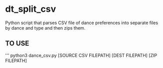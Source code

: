 # dt_split_csv

Python script that parses CSV file of dance preferences into separate files by dance and type and then zips them.

## TO USE
'''
python3 dance_csv.py [SOURCE CSV FILEPATH] [DEST FILEPATH] [ZIP FILEPATH] 
